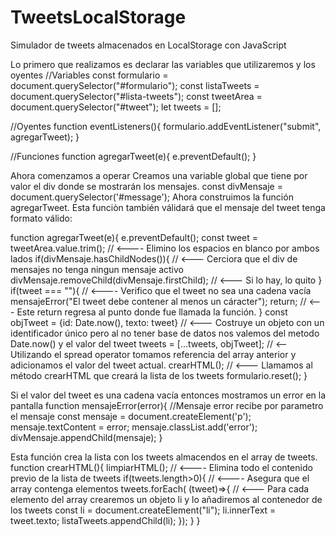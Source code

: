 # TweetsLocalStorage
Simulador de tweets almacenados en LocalStorage con JavaScript

Lo primero que realizamos es declarar las variables que utilizaremos y los oyentes
//Variables
const formulario = document.querySelector("#formulario");
const listaTweets = document.querySelector("#lista-tweets");
const tweetArea = document.querySelector("#tweet");
let tweets = [];

//Oyentes
function eventListeners(){
    formulario.addEventListener("submit", agregarTweet);
}

//Funciones
function agregarTweet(e){
    e.preventDefault();
}

Ahora comenzamos a operar
Creamos una variable global que tiene por valor el div donde se mostrarán los mensajes.
const divMensaje = document.querySelector('#message');
Ahora construimos la función agregarTweet. Esta funciòn también válidará que el mensaje del tweet tenga formato válido:

function agregarTweet(e){
    e.preventDefault();
    const tweet = tweetArea.value.trim();  // <---- Elimino los espacios en blanco por ambos lados
    if(divMensaje.hasChildNodes()){                // <--- Cerciora que el div de mensajes no tenga ningun mensaje activo
        divMensaje.removeChild(divMensaje.firstChild);   // <--- Si lo hay, lo quito
    }
    if(tweet === ""){        // <---- Verifico que el tweet no sea una cadena vacía
        mensajeError("El tweet debe contener al menos un cáracter");
        return;    //   <--- Este return regresa al punto donde fue llamada la función.
    }
    const objTweet = {id: Date.now(), texto: tweet}   // <--- Costruye un objeto con un identificador único pero al no tener base de datos nos valemos del metodo Date.now() y el valor del tweet
    tweets = [...tweets, objTweet];   // <-- Utilizando el spread operator tomamos referencia del array anterior y adicionamos el valor del tweet actual.
    crearHTML();  // <--- Llamamos al método crearHTML que creará la lista de los tweets
    formulario.reset();
}

Si el valor del tweet es una cadena vacía entonces mostramos un error en la pantalla
function mensajeError(error){   //Mensaje error recibe por parametro el mensaje
    const mensaje = document.createElement('p');  
    mensaje.textContent = error;
    mensaje.classList.add('error');
    divMensaje.appendChild(mensaje);
}

Esta función crea la lista con los tweets almacendos en el array de tweets.
function crearHTML(){
    limpiarHTML();   // <---- Elimina todo el contenido previo de la lista de tweets
    if(tweets.length>0){    // <---- Asegura que el array contenga elementos
        tweets.forEach( (tweet)=>{     // <--- Para cada elemento del array crearemos un objeto li y lo añadiremos al contenedor de los tweets
            const li = document.createElement("li");
            li.innerText = tweet.texto;
            listaTweets.appendChild(li);
        });
    }
}